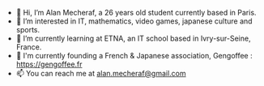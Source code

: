 - 👋 Hi, I’m Alan Mecheraf, a 26 years old student currently based in Paris.
- 👀 I’m interested in IT, mathematics, video games, japanese culture and sports.
- 🌱 I’m currently learning at ETNA, an IT school based in Ivry-sur-Seine, France.
- 🏯 I'm currently founding a French & Japanese association, Gengoffee : https://gengoffee.fr
- 📫 You can reach me at alan.mecheraf@gmail.com

<!---
Mecheraf/Mecheraf is a ✨ special ✨ repository because its `README.md` (this file) appears on your GitHub profile.
You can click the Preview link to take a look at your changes.
--->
